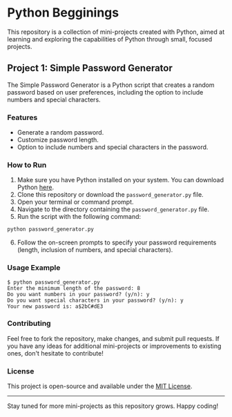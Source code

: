 # Python Begginings
This repository is a collection of mini-projects created with Python, aimed at learning and exploring the capabilities of Python through small, focused projects.

## Project 1: Simple Password Generator

The Simple Password Generator is a Python script that creates a random password based on user preferences, including the option to include numbers and special characters.

### Features

- Generate a random password.
- Customize password length.
- Option to include numbers and special characters in the password.

### How to Run

1. Make sure you have Python installed on your system. You can download Python [here](https://www.python.org/downloads/).
2. Clone this repository or download the `password_generator.py` file.
3. Open your terminal or command prompt.
4. Navigate to the directory containing the `password_generator.py` file.
5. Run the script with the following command:

```bash    
python password_generator.py
```
6. Follow the on-screen prompts to specify your password requirements (length, inclusion of numbers, and special characters).

### Usage Example

``` 
$ python password_generator.py
Enter the minimum length of the password: 8
Do you want numbers in your password? (y/n): y
Do you want special characters in your password? (y/n): y
Your new password is: a$2bC#dE3
```


### Contributing

Feel free to fork the repository, make changes, and submit pull requests. If you have any ideas for additional mini-projects or improvements to existing ones, don't hesitate to contribute!

### License

This project is open-source and available under the [MIT License](LICENSE).

---

Stay tuned for more mini-projects as this repository grows. Happy coding!
